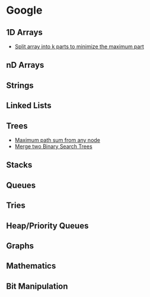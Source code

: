 # Google

## 1D Arrays

* [Split array into k parts to minimize the maximum part](../problem-solutions/1d-array-problems/split-array-into-k-parts-to-minimize-the-maximum-part.md)

## nD Arrays

## Strings

## Linked Lists

## Trees

* [Maximum path sum from any node](../problem-solutions/tree-problems/maximum-path-sum-from-any-node.md)
* [Merge two Binary Search Trees](../problem-solutions/tree-problems/merge-two-binary-search-trees.md)

## Stacks

## Queues

## Tries

## Heap/Priority Queues

## Graphs

## Mathematics

## Bit Manipulation





